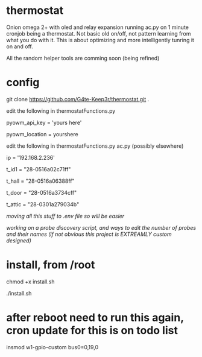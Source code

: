 # thermostat
Onion omega 2+ with oled and relay expansion running ac.py on 1 minute cronjob being a thermostat. Not basic old on/off, not pattern learning from what you do with it. This is about optimizing and more intelligently tunring it on and off.

All the random helper tools are comming soon (being refined)

# config
git clone https://github.com/G4te-Keep3r/thermostat.git .

edit the following in thermostatFunctions.py

pyowm_api_key = 'yours here'

pyowm_location = yourshere


edit the following in thermostatFunctions.py ac.py (possibly elsewhere)

ip = '192.168.2.236'

t_id1 = "28-0516a02c71ff"

t_hall = "28-0516a06388ff"

t_door = "28-0516a3734cff"

t_attic = "28-0301a279034b"


*moving all this stuff to .env file so will be easier*

*working on a probe discovery script, and ways to edit the number of probes and their names (if not obvious this project is EXTREAMLY custom designed)*

# install, from /root
chmod +x install.sh

./install.sh

# after reboot need to run this again, cron update for this is on todo list

insmod w1-gpio-custom bus0=0,19,0
